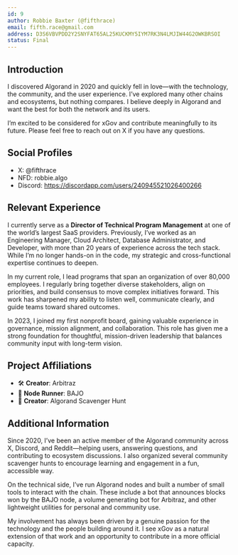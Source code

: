 ```yaml
---
id: 9
author: Robbie Baxter (@fifthrace)
email: fifth.race@gmail.com
address: D3S6VBVPDD2Y2SNYFAT65AL25KUCKMY5IYM7RK3N4LMJIW44G2OWKBRSOI
status: Final
---
```


## Introduction

I discovered Algorand in 2020 and quickly fell in love—with the technology, the community, and the user experience. I’ve explored many other chains and ecosystems, but nothing compares. I believe deeply in Algorand and want the best for both the network and its users.

I’m excited to be considered for xGov and contribute meaningfully to its future. Please feel free to reach out on X if you have any questions.

## Social Profiles

- X: @fifthrace
- NFD: robbie.algo
- Discord: https://discordapp.com/users/240945521026400266

## Relevant Experience

I currently serve as a **Director of Technical Program Management** at one of the world’s largest SaaS providers. Previously, I’ve worked as an Engineering Manager, Cloud Architect, Database Administrator, and Developer, with more than 20 years of experience across the tech stack. While I’m no longer hands-on in the code, my strategic and cross-functional expertise continues to deepen.

In my current role, I lead programs that span an organization of over 80,000 employees. I regularly bring together diverse stakeholders, align on priorities, and build consensus to move complex initiatives forward. This work has sharpened my ability to listen well, communicate clearly, and guide teams toward shared outcomes.

In 2023, I joined my first nonprofit board, gaining valuable experience in governance, mission alignment, and collaboration. This role has given me a strong foundation for thoughtful, mission-driven leadership that balances community input with long-term vision.

## Project Affiliations

- 🛠 **Creator**: Arbitraz
- 🔁 **Node Runner**: BAJO
- 🧩 **Creator**: Algorand Scavenger Hunt

## Additional Information

Since 2020, I’ve been an active member of the Algorand community across X, Discord, and Reddit—helping users, answering questions, and contributing to ecosystem discussions. I also organized several community scavenger hunts to encourage learning and engagement in a fun, accessible way.

On the technical side, I’ve run Algorand nodes and built a number of small tools to interact with the chain. These include a bot that announces blocks won by the BAJO node, a volume generating bot for Arbitraz, and other lightweight utilities for personal and community use.

My involvement has always been driven by a genuine passion for the technology and the people building around it. I see xGov as a natural extension of that work and an opportunity to contribute in a more official capacity.
